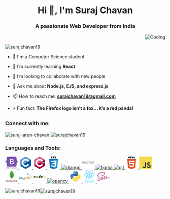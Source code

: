 <h1 align="center">Hi 👋, I'm Suraj Chavan</h1>
<h3 align="center">A passionate Web Developer from India</h3>
<p align="right">
<img   alt="Coding" width="300" src="https://static1.s123-cdn-static-a.com/uploads/5555641/normal_614650aa3c2a1.gif">
</p>
<p align="left"> <img src="https://komarev.com/ghpvc/?username=surajchavan19&label=Profile%20views&color=0e75b6&style=flat" alt="surajchavan19" /> </p>

- 🔭 I'm a Computer Science student

- 🌱 I’m currently learning **React**

- 👯 I’m looking to collaborate with new people

- 💬 Ask me about **Node.js, EJS, and express.js**

- 📫 How to reach me: **surajchavan19@gmail.com**

- ⚡ Fun fact: **The Firefox logo isn’t a fox… it’s a red panda!**

<h3 align="left">Connect with me:</h3>
<p align="left">
<a href="https://linkedin.com/in/suraj-arun-chavan" target="blank"><img align="center" src="https://raw.githubusercontent.com/rahuldkjain/github-profile-readme-generator/master/src/images/icons/Social/linked-in-alt.svg" alt="suraj-arun-chavan" height="30" width="40" /></a>
<a href="https://instagram.com/surajchavan19" target="blank"><img align="center" src="https://raw.githubusercontent.com/rahuldkjain/github-profile-readme-generator/master/src/images/icons/Social/instagram.svg" alt="surajchavan19" height="30" width="40" /></a>
</p>

<h3 align="left">Languages and Tools:</h3>
<p align="left"> <a href="https://getbootstrap.com" target="_blank" rel="noreferrer"> <img src="https://raw.githubusercontent.com/devicons/devicon/master/icons/bootstrap/bootstrap-plain-wordmark.svg" alt="bootstrap" width="40" height="40"/> </a> <a href="https://www.cprogramming.com/" target="_blank" rel="noreferrer"> <img src="https://raw.githubusercontent.com/devicons/devicon/master/icons/c/c-original.svg" alt="c" width="40" height="40"/> </a> <a href="https://www.w3schools.com/cpp/" target="_blank" rel="noreferrer"> <img src="https://raw.githubusercontent.com/devicons/devicon/master/icons/cplusplus/cplusplus-original.svg" alt="cplusplus" width="40" height="40"/> </a> <a href="https://www.w3schools.com/css/" target="_blank" rel="noreferrer"> <img src="https://raw.githubusercontent.com/devicons/devicon/master/icons/css3/css3-original-wordmark.svg" alt="css3" width="40" height="40"/> </a> <a href="https://www.djangoproject.com/" rel="nofollow"> <img src="https://camo.githubusercontent.com/de46b228f8902d7f560ee333fb4e21400ca4e7ab851130568ebab6b340eeb8e3/68747470733a2f2f7777772e7376677265706f2e636f6d2f73686f772f3337333535342f646a616e676f2e737667" alt="django" width="40" height="40" data-canonical-src="https://www.svgrepo.com/show/373554/django.svg" style="max-width: 100%;"> </a><a href="https://expressjs.com" target="_blank" rel="noreferrer"> <img src="https://raw.githubusercontent.com/devicons/devicon/master/icons/express/express-original-wordmark.svg" alt="express" width="40" height="40"/> </a> <a href="https://www.figma.com/" target="_blank" rel="noreferrer"> <img src="https://www.vectorlogo.zone/logos/figma/figma-icon.svg" alt="figma" width="40" height="40"/> </a> <a href="https://git-scm.com/" target="_blank" rel="noreferrer"> <img src="https://www.vectorlogo.zone/logos/git-scm/git-scm-icon.svg" alt="git" width="40" height="40"/> </a> <a href="https://www.w3.org/html/" target="_blank" rel="noreferrer"> <img src="https://raw.githubusercontent.com/devicons/devicon/master/icons/html5/html5-original-wordmark.svg" alt="html5" width="40" height="40"/> </a> <a href="https://developer.mozilla.org/en-US/docs/Web/JavaScript" target="_blank" rel="noreferrer"> <img src="https://raw.githubusercontent.com/devicons/devicon/master/icons/javascript/javascript-original.svg" alt="javascript" width="40" height="40"/> </a> <a href="https://www.mongodb.com/" target="_blank" rel="noreferrer"> <img src="https://raw.githubusercontent.com/devicons/devicon/master/icons/mongodb/mongodb-original-wordmark.svg" alt="mongodb" width="40" height="40"/> </a> <a href="https://www.mysql.com/" target="_blank" rel="noreferrer"> <img src="https://raw.githubusercontent.com/devicons/devicon/master/icons/mysql/mysql-original-wordmark.svg" alt="mysql" width="40" height="40"/> </a> <a href="https://nodejs.org" target="_blank" rel="noreferrer"> <img src="https://raw.githubusercontent.com/devicons/devicon/master/icons/nodejs/nodejs-original-wordmark.svg" alt="nodejs" width="40" height="40"/> </a> <a href="https://opencv.org/" target="_blank" rel="noreferrer"> <img src="https://www.vectorlogo.zone/logos/opencv/opencv-icon.svg" alt="opencv" width="40" height="40"/> </a> <a href="https://www.python.org" target="_blank" rel="noreferrer"> <img src="https://raw.githubusercontent.com/devicons/devicon/master/icons/python/python-original.svg" alt="python" width="40" height="40"/> </a> <a href="https://reactjs.org/" target="_blank" rel="noreferrer"> <img src="https://raw.githubusercontent.com/devicons/devicon/master/icons/react/react-original-wordmark.svg" alt="react" width="40" height="40"/> </a> <a href="https://sass-lang.com" target="_blank" rel="noreferrer"> <img src="https://raw.githubusercontent.com/devicons/devicon/master/icons/sass/sass-original.svg" alt="sass" width="40" height="40"/> </a> </p>

<p><img align="left" src="https://github-readme-stats.vercel.app/api/top-langs?username=surajchavan19&show_icons=true&locale=en&layout=compact" alt="surajchavan19" /></p>

<p><img align="center" width="420"  src="https://github-readme-stats.vercel.app/api?username=surajchavan19&show_icons=true&locale=en" alt="surajchavan19" /></p>
<!-- 
<p>&nbsp;<img align="center" src="https://github-readme-streak-stats.herokuapp.com/?user=surajchavan19&" alt="surajchavan19" /></p> -->

<!-- [![Suraj's github activity graph](https://activity-graph.herokuapp.com/graph?username=surajchavan19&theme=dracula)](https://github.com/surajchavan19/github-readme-activity-graph) -->



